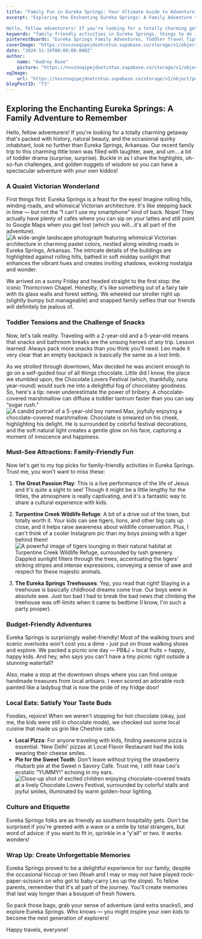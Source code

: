 ```yaml
---
title: "Family Fun in Eureka Springs: Your Ultimate Guide to Adventure, Snacks & Sweet Memories!"
excerpt: "Exploring the Enchanting Eureka Springs: A Family Adventure to Remember

Hello, fellow adventurers! If you're looking for a totally charming getaway that's packed with history, natural beauty,"
keywords: "family-friendly activities in Eureka Springs, things to do in Eureka Springs with kids, Eureka Springs family vacation ideas, toddler-friendly attractions Eureka Springs, traveling with toddlers in Eureka Springs, budget-friendly family trips Eureka Springs, best family restaurants Eureka Springs, Eureka Springs nature adventures, Eureka Springs local cuisine, visiting Thorncrown Chapel with children, Eureka Springs Chocolate Lovers Festival, fun places to visit in Eureka Springs, unique accommodations Eureka Springs, Eureka Springs cultural experiences, family adventures in Arkansas, tips for traveling with kids in Eureka Springs, family photo opportunities Eureka Springs, outdoor activities for families in Eureka Springs, exploring Victorian architecture in Eureka Springs, top family attractions in Arkansas"
pinterestBoards: "Eureka Springs Family Adventures, Toddler Travel Tips, Family Travel Inspiration, Exploring Charming Getaways"
coverImage: "https://nxvznoqipejdootcntuo.supabase.co/storage/v1/object/public/travel-blog-images/image_73_0.png"
date: "2024-11-19T00:00:00.000Z"
author:
    name: "Audrey Rose"
    picture: "https://nxvznoqipejdootcntuo.supabase.co/storage/v1/object/public/character-reference/audrey_avatar_square.png?t=2024-12-21T13%3A26%3A30.307Z"
ogImage:
    url: "https://nxvznoqipejdootcntuo.supabase.co/storage/v1/object/public/travel-blog-images/image_73_0.png"
blogPostID: "73"
---
```

    

## Exploring the Enchanting Eureka Springs: A Family Adventure to Remember

Hello, fellow adventurers! If you're looking for a totally charming getaway that's packed with history, natural beauty, and the occasional quirky inhabitant, look no further than Eureka Springs, Arkansas. Our recent family trip to this charming little town was filled with laughter, awe, and um… a bit of toddler drama (surprise, surprise). Buckle in as I share the highlights, oh-so-fun challenges, and golden nuggets of wisdom so you can have a spectacular adventure with your own kiddos!

### A Quaint Victorian Wonderland

First things first: Eureka Springs is a feast for the eyes! Imagine rolling hills, winding roads, and whimsical Victorian architecture. It's like stepping back in time — but not the “I can't use my smartphone” kind of back. Nope! They actually have plenty of cafés where you can sip on your lattes and still point to Google Maps when you get lost (which you will…it's all part of the adventure). ![A wide-angle landscape photograph featuring whimsical Victorian architecture in charming pastel colors, nestled along winding roads in Eureka Springs, Arkansas. The intricate details of the buildings are highlighted against rolling hills, bathed in soft midday sunlight that enhances the vibrant hues and creates inviting shadows, evoking nostalgia and wonder.](https://nxvznoqipejdootcntuo.supabase.co/storage/v1/object/public/travel-blog-images/image_73_0.png)

We arrived on a sunny Friday and headed straight to the first stop: the iconic Thorncrown Chapel. Honestly, it's like something out of a fairy tale with its glass walls and forest setting. We wheeled our stroller right up (slightly bumpy but manageable) and snapped family selfies that our friends will definitely be jealous of.

### Toddler Tensions and the Challenge of Snacks

Now, let's talk reality. Traveling with a 2-year-old and a 5-year-old means that snacks and bathroom breaks are the unsung heroes of any trip. Lesson learned: Always pack more snacks than you think you'll need. Leo made it very clear that an empty backpack is basically the same as a lost limb.

As we strolled through downtown, Max decided he was ancient enough to go on a self-guided tour of all things chocolate. Little did I know, the place we stumbled upon, the Chocolate Lovers Festival (which, thankfully, runs year-round) would suck me into a delightful fog of chocolatey goodness. So, here's a tip: never underestimate the power of bribery. A chocolate-covered marshmallow can diffuse a toddler tantrum faster than you can say “sugar rush.” ![A candid portrait of a 5-year-old boy named Max, joyfully enjoying a chocolate-covered marshmallow. Chocolate is smeared on his cheek, highlighting his delight. He is surrounded by colorful festival decorations, and the soft natural light creates a gentle glow on his face, capturing a moment of innocence and happiness.](https://nxvznoqipejdootcntuo.supabase.co/storage/v1/object/public/travel-blog-images/image_73_2.png)

### Must-See Attractions: Family-Friendly Fun

Now let's get to my top picks for family-friendly activities in Eureka Springs. Trust me, you won't want to miss these:

1. **The Great Passion Play**: This is a live performance of the life of Jesus and it's quite a sight to see! Though it might be a little lengthy for the littles, the atmosphere is really captivating, and it's a fantastic way to share a cultural experience with kids.

2. **Turpentine Creek Wildlife Refuge**: A bit of a drive out of the town, but totally worth it. Your kids can see tigers, lions, and other big cats up close, and it helps raise awareness about wildlife conservation. Plus, I can't think of a cooler Instagram pic than my boys posing with a tiger behind them! ![A powerful image of tigers lounging in their natural habitat at Turpentine Creek Wildlife Refuge, surrounded by lush greenery. Dappled sunlight filters through the trees, accentuating the tigers' striking stripes and intense expressions, conveying a sense of awe and respect for these majestic animals.](https://nxvznoqipejdootcntuo.supabase.co/storage/v1/object/public/travel-blog-images/image_73_3.png)

3. **The Eureka Springs Treehouses**: Yep, you read that right! Staying in a treehouse is basically childhood dreams come true. Our boys were in absolute awe. Just too bad I had to break the bad news that climbing the treehouse was off-limits when it came to bedtime (I know, I'm such a party pooper).

### Budget-Friendly Adventures

Eureka Springs is surprisingly wallet-friendly! Most of the walking tours and scenic overlooks won't cost you a dime - just put on those walking shoes and explore. We packed a picnic one day — PB&J + local fruits = happy, happy kids. And hey, who says you can't have a tiny picnic right outside a stunning waterfall?

Also, make a stop at the downtown shops where you can find unique handmade treasures from local artisans. I even scored an adorable rock painted like a ladybug that is now the pride of my fridge door!

### Local Eats: Satisfy Your Taste Buds

Foodies, rejoice! When we weren't stopping for hot chocolate (okay, just me, the kids were still in chocolate mode), we checked out some local cuisine that made us grin like Cheshire cats.

- **Local Pizza**: For anyone traveling with kids, finding awesome pizza is essential. ‘New Delhi' pizzas at Local Flavor Restaurant had the kids wearing their cheese smiles.
- **Pie for the Sweet Tooth**: Don't leave without trying the strawberry rhubarb pie at the Sweet n Savory Café. Trust me, I still hear Leo's ecstatic “YUMMY!” echoing in my ears. ![Close-up shot of excited children enjoying chocolate-covered treats at a lively Chocolate Lovers Festival, surrounded by colorful stalls and joyful smiles, illuminated by warm golden-hour lighting.](https://nxvznoqipejdootcntuo.supabase.co/storage/v1/object/public/travel-blog-images/image_73_1.png)

### Culture and Etiquette

Eureka Springs folks are as friendly as southern hospitality gets. Don't be surprised if you're greeted with a wave or a smile by total strangers, but word of advice: if you want to fit in, sprinkle in a “y'all” or two. It works wonders!

### Wrap Up: Create Unforgettable Memories

Eureka Springs proved to be a delightful experience for our family, despite the occasional hiccup or two (Noah and I may or may not have played rock-paper-scissors on who got to baby-carry Leo up the slope). To fellow parents, remember that it's all part of the journey. You'll create memories that last way longer than a bouquet of fresh flowers.

So pack those bags, grab your sense of adventure (and extra snacks!), and explore Eureka Springs. Who knows — you might inspire your own kids to become the next generation of explorers!

Happy travels, everyone!